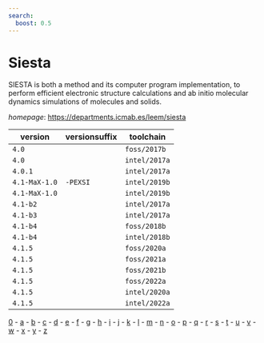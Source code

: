 ```yaml
---
search:
  boost: 0.5
---
```

# Siesta

SIESTA is both a method and its computer program implementation, to perform efficient electronic  structure calculations and ab initio molecular dynamics simulations of molecules and solids.

*homepage*: <https://departments.icmab.es/leem/siesta>

version | versionsuffix | toolchain
--------|---------------|----------
``4.0`` |  | ``foss/2017b``
``4.0`` |  | ``intel/2017a``
``4.0.1`` |  | ``intel/2017a``
``4.1-MaX-1.0`` | ``-PEXSI`` | ``intel/2019b``
``4.1-MaX-1.0`` |  | ``intel/2019b``
``4.1-b2`` |  | ``intel/2017a``
``4.1-b3`` |  | ``intel/2017a``
``4.1-b4`` |  | ``foss/2018b``
``4.1-b4`` |  | ``intel/2018b``
``4.1.5`` |  | ``foss/2020a``
``4.1.5`` |  | ``foss/2021a``
``4.1.5`` |  | ``foss/2021b``
``4.1.5`` |  | ``foss/2022a``
``4.1.5`` |  | ``intel/2020a``
``4.1.5`` |  | ``intel/2022a``

[0](../0/index.md) - [a](../a/index.md) - [b](../b/index.md) - [c](../c/index.md) - [d](../d/index.md) - [e](../e/index.md) - [f](../f/index.md) - [g](../g/index.md) - [h](../h/index.md) - [i](../i/index.md) - [j](../j/index.md) - [k](../k/index.md) - [l](../l/index.md) - [m](../m/index.md) - [n](../n/index.md) - [o](../o/index.md) - [p](../p/index.md) - [q](../q/index.md) - [r](../r/index.md) - [s](../s/index.md) - [t](../t/index.md) - [u](../u/index.md) - [v](../v/index.md) - [w](../w/index.md) - [x](../x/index.md) - [y](../y/index.md) - [z](../z/index.md)

